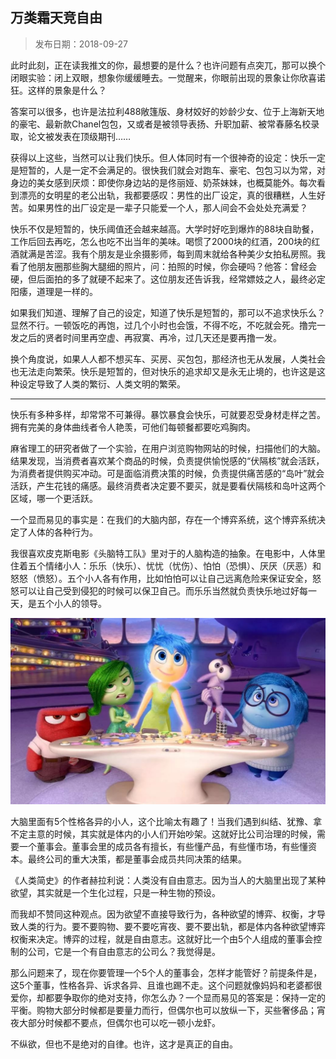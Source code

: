 ## 万类霜天竞自由

> 发布日期：2018-09-27

此时此刻，正在读我推文的你，最想要的是什么？也许问题有点突兀，那可以换个闭眼实验：闭上双眼，想象你缓缓睡去。一觉醒来，你眼前出现的景象让你欣喜诺狂。这样的景象是什么？

答案可以很多，也许是法拉利488敞篷版、身材姣好的妙龄少女、位于上海新天地的豪宅、最新款Chanel包包，又或者是被领导表扬、升职加薪、被常春藤名校录取，论文被发表在顶级期刊……

获得以上这些，当然可以让我们快乐。但人体同时有一个很神奇的设定：快乐一定是短暂的，人是一定不会满足的。很快我们就会对跑车、豪宅、包包习以为常，对身边的美女感到厌烦：即使你身边站的是佟丽娅、奶茶妹妹，也概莫能外。每次看到漂亮的女明星的老公出轨，我都要感叹：男性的出厂设定，真的很糟糕，人生好苦。如果男性的出厂设定是一辈子只能爱一个人，那人间会不会处处充满爱？

快乐不仅是短暂的，快乐阈值还会越来越高。大学时好吃到爆炸的88块自助餐，工作后回去再吃，怎么也吃不出当年的美味。喝惯了2000块的红酒，200块的红酒就满是苦涩。我有个朋友是业余摄影师，每到周末就给各种美少女拍私房照。我看了他朋友圈那些胸大腿细的照片，问：拍照的时候，你会硬吗？他答：曾经会硬，但后面拍的多了就硬不起来了。这位朋友还告诉我，经常嫖妓之人，最终必定阳痿，道理是一样的。

如果我们知道、理解了自己的设定，知道了快乐是短暂的，那可以不追求快乐么？显然不行。一顿饭吃的再饱，过几个小时也会饿，不得不吃，不吃就会死。撸完一发之后的贤者时间里再空虚、再寂寞、再冷，过几天还是要再撸一发。

换个角度说，如果人人都不想买车、买房、买包包，那经济也无从发展，人类社会也无法走向繁荣。快乐是短暂的，但对快乐的追求却又是永无止境的，也许这是这种设定导致了人类的繁衍、人类文明的繁荣。

---

快乐有多种多样，却常常不可兼得。暴饮暴食会快乐，可就要忍受身材走样之苦。拥有完美的身体曲线者令人艳羡，可他们每顿餐都要吃鸡胸肉。

麻省理工的研究者做了一个实验，在用户浏览购物网站的时候，扫描他们的大脑。结果发现，当消费者喜欢某个商品的时候，负责提供愉悦感的“伏隔核”就会活跃，为消费者提供购买冲动。可是面临消费决策的时候，负责提供痛苦感的“岛叶”就会活跃，产生花钱的痛感。最终消费者决定要不要买，就是要看伏隔核和岛叶这两个区域，哪一个更活跃。

一个显而易见的事实是：在我们的大脑内部，存在一个博弈系统，这个博弈系统决定了人体的各种行为。

我很喜欢皮克斯电影《头脑特工队》里对于的人脑构造的抽象。在电影中，人体里住着五个情绪小人：乐乐（快乐）、忧忧（忧伤）、怕怕（恐惧）、厌厌（厌恶）和怒怒（愤怒）。五个小人各有作用，比如怕怕可以让自己远离危险来保证安全，怒怒可以让自己受到侵犯的时候可以保卫自己。而乐乐当然就负责快乐地过好每一天，是五个小人的领导。

![](images/31-1.jpg)

大脑里面有5个性格各异的小人，这个比喻太有趣了！当我们遇到纠结、犹豫、拿不定主意的时候，其实就是体内的小人们开始吵架。这就好比公司治理的时候，需要一个董事会。董事会里的成员各有擅长，有些懂产品，有些懂市场，有些懂资本。最终公司的重大决策，都是董事会成员共同决策的结果。

《人类简史》的作者赫拉利说：人类没有自由意志。因为当人的大脑里出现了某种欲望，其实就是一个生化过程，只是一种生物的预设。

而我却不赞同这种观点。因为欲望不直接导致行为，各种欲望的博弈、权衡，才导致人类的行为。要不要购物、要不要吃宵夜、要不要出轨，都是体内各种欲望博弈权衡来决定。博弈的过程，就是自由意志。这就好比一个由5个人组成的董事会控制的公司，它是一个有自由意志的公司么？我觉得是。

那么问题来了，现在你要管理一个5个人的董事会，怎样才能管好？前提条件是，这5个董事，性格各异、诉求各异、且谁也踢不走。这个问题就像妈妈和老婆都很爱你，却都要争取你的绝对支持，你怎么办？一个显而易见的答案是：保持一定的平衡。购物大部分时候都是要量力而行，但偶尔也可以放纵一下，买些奢侈品；宵夜大部分时候都不要点，但偶尔也可以吃一顿小龙虾。

不纵欲，但也不是绝对的自律。也许，这才是真正的自由。



